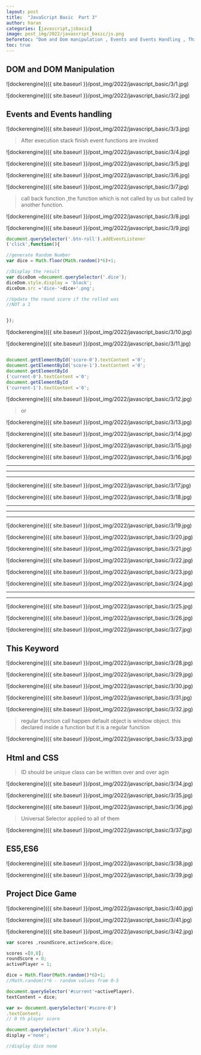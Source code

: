 ```yaml
---
layout: post
title:  "JavaScript Basic  Part 3"
author: haran
categories: [javascript,jsbasic]
image: post_img/2022/javascript_basic/js.png
beforetoc: "Dom and Dom manipulation , Events and Events Handling , This keyword , Html and css , ES5 and ES6 , Project dice game"
toc: true
---
```


## DOM and DOM Manipulation

![dockerengine]({{ site.baseurl }}/post_img/2022/javascript_basic/3/1.jpg)

![dockerengine]({{ site.baseurl }}/post_img/2022/javascript_basic/3/2.jpg)

## Events and Events handling

![dockerengine]({{ site.baseurl }}/post_img/2022/javascript_basic/3/3.jpg)

>After execution stack finish event functions are invoked



![dockerengine]({{ site.baseurl }}/post_img/2022/javascript_basic/3/4.jpg)

![dockerengine]({{ site.baseurl }}/post_img/2022/javascript_basic/3/5.jpg)

![dockerengine]({{ site.baseurl }}/post_img/2022/javascript_basic/3/6.jpg)

![dockerengine]({{ site.baseurl }}/post_img/2022/javascript_basic/3/7.jpg)

>call back function ,the function which is not called by us but called by another function.

![dockerengine]({{ site.baseurl }}/post_img/2022/javascript_basic/3/8.jpg)

![dockerengine]({{ site.baseurl }}/post_img/2022/javascript_basic/3/9.jpg)

```js
document.querySelector('.btn-roll').addEventListener
('click',function(){

//generate Random Number
var dice = Math.floor(Math.random()*6)+1;

//Display the result
var diceDom =document.querySelector('.dice');
diceDom.style.display = 'block';
diceDom.src ='dice-'+dice+'.png';

//Update the round score if the rolled was 
//NOT a 1 


});


```

![dockerengine]({{ site.baseurl }}/post_img/2022/javascript_basic/3/10.jpg)


![dockerengine]({{ site.baseurl }}/post_img/2022/javascript_basic/3/11.jpg)

```js

document.getElementById('score-0').textContent ='0';
document.getElementById('score-1').textContent ='0';
document.getElementById
('current-0').textContent ='0';
document.getElementById
('current-1').textContent ='0';
```



![dockerengine]({{ site.baseurl }}/post_img/2022/javascript_basic/3/12.jpg)

>or

![dockerengine]({{ site.baseurl }}/post_img/2022/javascript_basic/3/13.jpg)


![dockerengine]({{ site.baseurl }}/post_img/2022/javascript_basic/3/14.jpg)

![dockerengine]({{ site.baseurl }}/post_img/2022/javascript_basic/3/15.jpg)


![dockerengine]({{ site.baseurl }}/post_img/2022/javascript_basic/3/16.jpg)

---
---
---

![dockerengine]({{ site.baseurl }}/post_img/2022/javascript_basic/3/17.jpg)

![dockerengine]({{ site.baseurl }}/post_img/2022/javascript_basic/3/18.jpg)

---
---
---


![dockerengine]({{ site.baseurl }}/post_img/2022/javascript_basic/3/19.jpg)


![dockerengine]({{ site.baseurl }}/post_img/2022/javascript_basic/3/20.jpg)

![dockerengine]({{ site.baseurl }}/post_img/2022/javascript_basic/3/21.jpg)

![dockerengine]({{ site.baseurl }}/post_img/2022/javascript_basic/3/22.jpg)

![dockerengine]({{ site.baseurl }}/post_img/2022/javascript_basic/3/23.jpg)

![dockerengine]({{ site.baseurl }}/post_img/2022/javascript_basic/3/24.jpg)

---
---
![dockerengine]({{ site.baseurl }}/post_img/2022/javascript_basic/3/25.jpg)

![dockerengine]({{ site.baseurl }}/post_img/2022/javascript_basic/3/26.jpg)

![dockerengine]({{ site.baseurl }}/post_img/2022/javascript_basic/3/27.jpg)

## This Keyword

![dockerengine]({{ site.baseurl }}/post_img/2022/javascript_basic/3/28.jpg)

![dockerengine]({{ site.baseurl }}/post_img/2022/javascript_basic/3/29.jpg)

![dockerengine]({{ site.baseurl }}/post_img/2022/javascript_basic/3/30.jpg)

![dockerengine]({{ site.baseurl }}/post_img/2022/javascript_basic/3/31.jpg)

![dockerengine]({{ site.baseurl }}/post_img/2022/javascript_basic/3/32.jpg)

>regular function call happen default object is window object.
>this declared inside a function but it is a regular function 


![dockerengine]({{ site.baseurl }}/post_img/2022/javascript_basic/3/33.jpg)

## Html and CSS

>ID should be unique class can be written over and over agin

![dockerengine]({{ site.baseurl }}/post_img/2022/javascript_basic/3/34.jpg)

![dockerengine]({{ site.baseurl }}/post_img/2022/javascript_basic/3/35.jpg)

![dockerengine]({{ site.baseurl }}/post_img/2022/javascript_basic/3/36.jpg)

>Universal Selector applied to all of them


![dockerengine]({{ site.baseurl }}/post_img/2022/javascript_basic/3/37.jpg)

## ES5,ES6

![dockerengine]({{ site.baseurl }}/post_img/2022/javascript_basic/3/38.jpg)

![dockerengine]({{ site.baseurl }}/post_img/2022/javascript_basic/3/39.jpg)

## Project Dice Game

![dockerengine]({{ site.baseurl }}/post_img/2022/javascript_basic/3/40.jpg)

![dockerengine]({{ site.baseurl }}/post_img/2022/javascript_basic/3/41.jpg)

![dockerengine]({{ site.baseurl }}/post_img/2022/javascript_basic/3/42.jpg)

``` js
var scores ,roundScore,activeScore,dice;

scores =[0,0];
roundScore = 0;
activePlayer = 1;

dice = Math.floor(Math.random()*6)+1;
//Math.random()*6 - random values from 0-5

document.querySelector('#current'+activePlayer).
textContent = dice;

var x= document.querySelector('#score-0')
.textContent;
// 0 th player score

document.querySelector('.dice').style.
display ='none';

//display dice none

```



